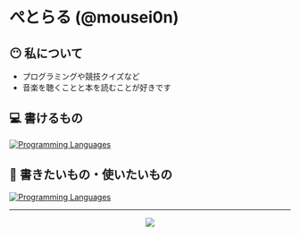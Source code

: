 # ぺとらる (@mousei0n)

## 😶 私について
* プログラミングや競技クイズなど
* 音楽を聴くことと本を読むことが好きです

## 💻 書けるもの
[![Programming Languages](https://skillicons.dev/icons?i=html,css,ts)](https://skillicons.dev)

## 🫥 書きたいもの・使いたいもの
[![Programming Languages](https://skillicons.dev/icons?i=rust,go,php,cpp,tauri,next)](https://skillicons.dev)
 <hr>
 
<div align="center">
  
 ![](http://github-profile-summary-cards.vercel.app/api/cards/profile-details?username=mousei0n&theme=tokyonight)
 
</div>
